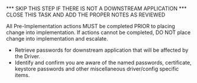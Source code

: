 *** SKIP THIS STEP IF THERE IS NOT A DOWNSTREAM APPLICATION
*** CLOSE THIS TASK AND ADD THE PROPER NOTES AS REVIEWED

All Pre-Implementation actions MUST be completed PRIOR to placing change into implementation.  If actions cannot be completed, DO NOT place change into implementation and escalate.

* Retrieve passwords for downstream application that will be affected by the Driver.
* Identify and confirm you are aware of the named passwords, certificate, keystore passwords and other miscellaneous driver/config specific items.


